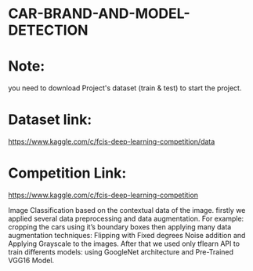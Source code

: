 # CAR-BRAND-AND-MODEL-DETECTION

# Note:
you need to download Project's dataset (train & test) to start the project.
# Dataset link:
https://www.kaggle.com/c/fcis-deep-learning-competition/data
# Competition Link: 
https://www.kaggle.com/c/fcis-deep-learning-competition

Image Classification based on the contextual data of the image. firstly we applied several data preprocessing and data augmentation.
For example: cropping the cars using it’s boundary boxes then applying many data augmentation techniques: Flipping with Fixed degrees  Noise addition and Applying Grayscale to the images.
After that we used only tflearn API to train differents models: using GoogleNet architecture and Pre-Trained VGG16 Model.
